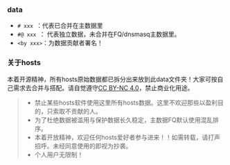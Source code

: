 ### data
* `# xxx `：代表已合并在主数据里
* `#@ xxx `： 代表独立数据，未合并在FQ/dnsmasq主数据里。
* `<by xxx>`：为数据贡献者署名！


### 关于hosts
本着开源精神，所有hosts原始数据都已拆分出来放到此data文件夹！大家可按自己需求去合并与搭配。请自觉遵守[CC BY-NC 4.0](https://creativecommons.org/licenses/by-nc/4.0/deed.zh)，禁止商业化用途。
> - 禁止某些hosts软件使用这里所有hosts数据。这里不欢迎那些以盈利目的，只索取不贡献的人。
> - 为了杜绝数据被滥用与保护数据长久稳定，主数据FQ默认使用混乱排序。
> - 本着开放精神，欢迎任何hosts爱好者参与进来！！如需转载，请打声招呼。未经同意使用的即视为抄袭。
> - 个人用户无限制！



